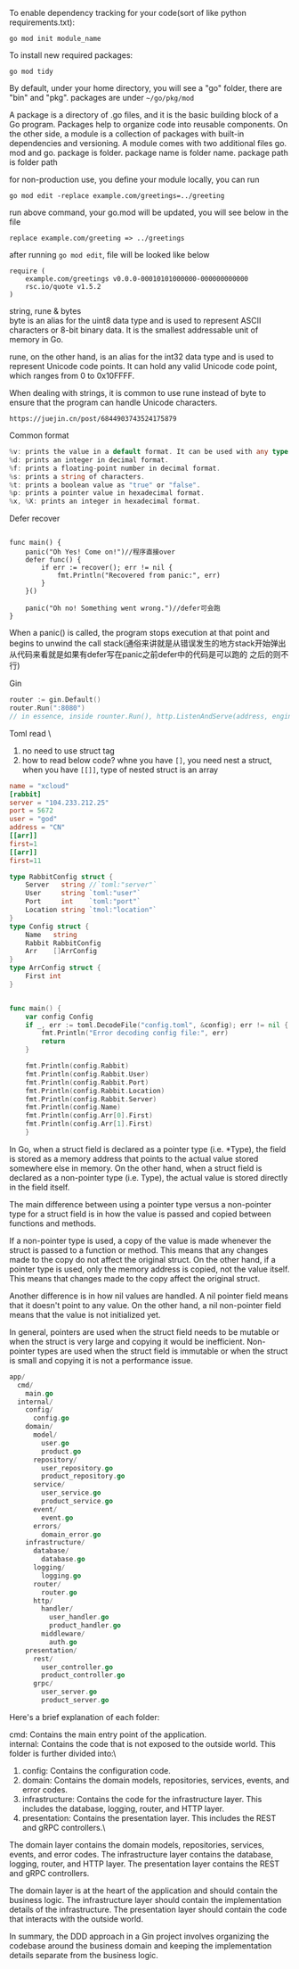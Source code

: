 To enable dependency tracking for your code(sort of like python requirements.txt):
```
go mod init module_name
```

To install new required packages:
```
go mod tidy
```

By default, under your home directory, you will see a "go" folder, there are "bin" and "pkg". packages are under `~/go/pkg/mod`


A package is a directory of .go files, and it is the basic building block of a Go program. Packages help to organize code into reusable components. On the other side, a module is a collection of packages with built-in dependencies and versioning. A module comes with two additional files go. mod and go.
package is folder.
package name is folder name.
package path is folder path

for non-production use, you define your module locally, you can run 
```
go mod edit -replace example.com/greetings=../greeting
```
run above command, your go.mod will be updated, you will see below in the file
```
replace example.com/greeting => ../greetings
```
after running `go mod edit`, file will be looked like below
```
require (
	example.com/greetings v0.0.0-00010101000000-000000000000
	rsc.io/quote v1.5.2
)
```

string, rune & bytes \
byte is an alias for the uint8 data type and is used to represent ASCII characters or 8-bit binary data. It is the smallest addressable unit of memory in Go.

rune, on the other hand, is an alias for the int32 data type and is used to represent Unicode code points. It can hold any valid Unicode code point, which ranges from 0 to 0x10FFFF.

When dealing with strings, it is common to use rune instead of byte to ensure that the program can handle Unicode characters.

```
https://juejin.cn/post/6844903743524175879
```


Common format
```go
%v: prints the value in a default format. It can be used with any type of value.
%d: prints an integer in decimal format.
%f: prints a floating-point number in decimal format.
%s: prints a string of characters.
%t: prints a boolean value as "true" or "false".
%p: prints a pointer value in hexadecimal format.
%x, %X: prints an integer in hexadecimal format.
```

Defer recover
```

func main() {
	panic("Oh Yes! Come on!")//程序直接over
	defer func() {
		if err := recover(); err != nil {
			fmt.Println("Recovered from panic:", err)
		}
	}()

	panic("Oh no! Something went wrong.")//defer可会跑
}
```
When a panic() is called, the program stops execution at that point and begins to unwind the call stack(通俗来讲就是从错误发生的地方stack开始弹出 从代码来看就是如果有defer写在panic之前defer中的代码是可以跑的 之后的则不行)

Gin 
```go
router := gin.Default()
router.Run(":8080")
// in essence, inside rounter.Run(), http.ListenAndServe(address, engine.Handler()) is get called
```


Toml read \
1. no need to use struct tag
2. how to read below code? whne you have `[]`, you need nest a struct, when you have `[[]]`, type of nested struct is an array
```toml 
name = "xcloud"
[rabbit]
server = "104.233.212.25"
port = 5672
user = "god"
address = "CN"
[[arr]]
first=1
[[arr]]
first=11
```
```go
type RabbitConfig struct {
	Server   string //`toml:"server"`
	User     string `toml:"user"`
	Port     int    `toml:"port"`
	Location string `tmol:"location"`
}
type Config struct {
	Name   string
	Rabbit RabbitConfig
	Arr    []ArrConfig
}
type ArrConfig struct {
	First int
}


func main() {
	var config Config
	if _, err := toml.DecodeFile("config.toml", &config); err != nil {
		fmt.Println("Error decoding config file:", err)
		return
	}

	fmt.Println(config.Rabbit)
	fmt.Println(config.Rabbit.User)
	fmt.Println(config.Rabbit.Port)
	fmt.Println(config.Rabbit.Location)
	fmt.Println(config.Rabbit.Server)
	fmt.Println(config.Name)
	fmt.Println(config.Arr[0].First)
	fmt.Println(config.Arr[1].First)
	}
```



In Go, when a struct field is declared as a pointer type (i.e. *Type), the field is stored as a memory address that points to the actual value stored somewhere else in memory. On the other hand, when a struct field is declared as a non-pointer type (i.e. Type), the actual value is stored directly in the field itself.

The main difference between using a pointer type versus a non-pointer type for a struct field is in how the value is passed and copied between functions and methods.

If a non-pointer type is used, a copy of the value is made whenever the struct is passed to a function or method. This means that any changes made to the copy do not affect the original struct. On the other hand, if a pointer type is used, only the memory address is copied, not the value itself. This means that changes made to the copy affect the original struct.

Another difference is in how nil values are handled. A nil pointer field means that it doesn't point to any value. On the other hand, a nil non-pointer field means that the value is not initialized yet.

In general, pointers are used when the struct field needs to be mutable or when the struct is very large and copying it would be inefficient. Non-pointer types are used when the struct field is immutable or when the struct is small and copying it is not a performance issue.


```go
app/
  cmd/
    main.go
  internal/
    config/
      config.go
    domain/
      model/
        user.go
        product.go
      repository/
        user_repository.go
        product_repository.go
      service/
        user_service.go
        product_service.go
      event/
        event.go
      errors/
        domain_error.go
    infrastructure/
      database/
        database.go
      logging/
        logging.go
      router/
        router.go
      http/
        handler/
          user_handler.go
          product_handler.go
        middleware/
          auth.go
    presentation/
      rest/
        user_controller.go
        product_controller.go
      grpc/
        user_server.go
        product_server.go
```
Here's a brief explanation of each folder:

cmd: Contains the main entry point of the application.\
internal: Contains the code that is not exposed to the outside world. This folder is further divided into:\
1. config: Contains the configuration code.
2. domain: Contains the domain models, repositories, services, events, and error codes.
3. infrastructure: Contains the code for the infrastructure layer. This includes the database, logging, router, and HTTP layer.
4. presentation: Contains the presentation layer. This includes the REST and gRPC controllers.\

The domain layer contains the domain models, repositories, services, events, and error codes. The infrastructure layer contains the database, logging, router, and HTTP layer. The presentation layer contains the REST and gRPC controllers.

The domain layer is at the heart of the application and should contain the business logic. The infrastructure layer should contain the implementation details of the infrastructure. The presentation layer should contain the code that interacts with the outside world.

In summary, the DDD approach in a Gin project involves organizing the codebase around the business domain and keeping the implementation details separate from the business logic.